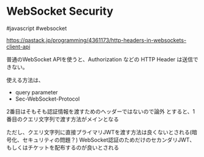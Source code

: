 # WebSocket Security

#javascript #websocket

https://qastack.jp/programming/4361173/http-headers-in-websockets-client-api

普通のWebSocket APIを使うと、Authorization などの HTTP Header は送信できない。

使える方法は、
- query parameter
- Sec-WebSocket-Protocol

2番目はそもそも認証情報を渡すためのヘッダーではないので論外
とすると、1番目のクエリ文字列で渡す方法がメインとなる

ただし、クエリ文字列に直接プライマリJWTを渡す方法は良くないとされる(暗号化、セキュリティの問題？)
WebSocket認証のためだけのセカンダリJWT、もしくはチケットを配布するのが良いとされる


